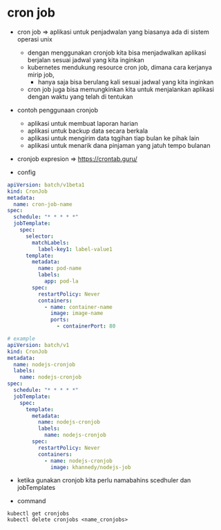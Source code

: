 # cron job
- cron job => aplikasi untuk penjadwalan yang biasanya ada di sistem operasi unix
    - dengan menggunakan cronjob kita bisa menjadwalkan aplikasi berjalan sesuai jadwal yang kita inginkan
    - kubernetes mendukung resource cron job, dimana cara kerjanya mirip job, 
        - hanya saja bisa berulang kali sesuai jadwal yang kita inginkan
    - cron job juga bisa memungkinkan kita untuk menjalankan aplikasi dengan waktu yang telah di tentukan

- contoh penggunaan cronjob
    - aplikasi untuk membuat laporan harian
    - aplikasi untuk backup data secara berkala
    - aplikasi untuk mengirim data tqgihan tiap bulan ke pihak lain
    - aplikasi untuk menarik dana pinjaman yang jatuh tempo bulanan

- cronjob expresion => https://crontab.guru/

- config
```yaml
apiVersion: batch/v1beta1
kind: CronJob
metadata:
  name: cron-job-name
spec:
  schedule: "* * * * *"
  jobTemplate:
    spec:
      selector:
        matchLabels:
          label-key1: label-value1
      template:
        metadata:
          name: pod-name
          labels:
            app: pod-la
        spec:
          restartPolicy: Never
          containers:
            - name: container-name
              image: image-name
              ports:
                - containerPort: 80

# example
apiVersion: batch/v1
kind: CronJob
metadata:
  name: nodejs-cronjob
  labels:
    name: nodejs-cronjob
spec:
  schedule: "* * * * *"
  jobTemplate:
    spec:
      template:
        metadata:
          name: nodejs-cronjob
          labels:
            name: nodejs-cronjob
        spec:
          restartPolicy: Never
          containers:
            - name: nodejs-cronjob
              image: khannedy/nodejs-job
```

- ketika gunakan cronjob kita perlu namabahins scedhuler dan jobTemplates

- command
```
kubectl get cronjobs
kubectl delete cronjobs <name_cronjobs>
```
